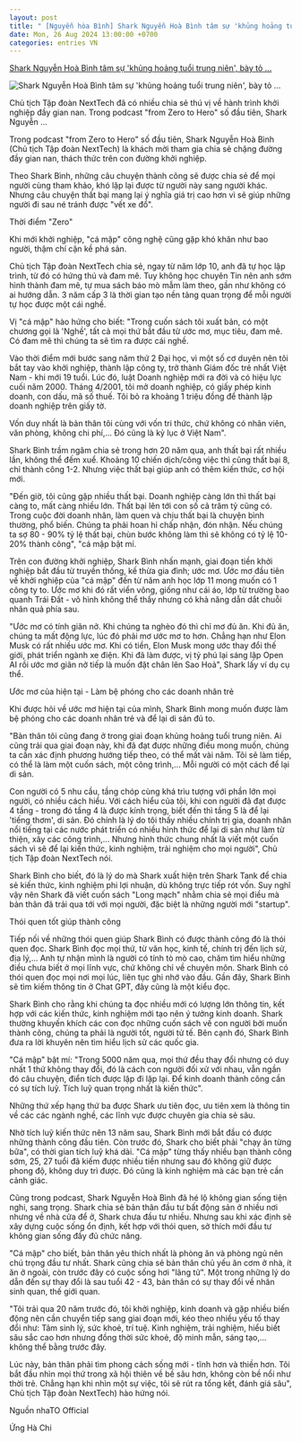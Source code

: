 ```yaml
---
layout: post
title: " [Nguyễn hòa Bình] Shark Nguyễn Hoà Bình tâm sự 'khủng hoảng tuổi trung niên', bày tỏ ..."
date: Mon, 26 Aug 2024 13:00:00 +0700
categories: entries VN
---
```

[Shark Nguyễn Hoà Bình tâm sự 'khủng hoảng tuổi trung niên', bày tỏ ...](https://cafebiz.vn/shark-nguyen-hoa-binh-tam-su-khung-hoang-tuoi-trung-nien-bay-to-1-dieu-mong-muon-lam-cho-cac-doanh-nhan-tre-17624082519110849.chn)

![Shark Nguyễn Hoà Bình tâm sự 'khủng hoảng tuổi trung niên', bày tỏ ...](https://cafebiz.cafebizcdn.vn/zoom/600_315/162123310254002176/2024/8/25/di-san-17246291603281855332978-54-0-1059-1920-crop-17246291794211914925649.png)

Chủ tịch Tập đoàn NextTech đã có nhiều chia sẻ thú vị về hành trình khởi nghiệp đầy gian nan. Trong podcast "from Zero to Hero" số đầu tiên, Shark Nguyễn ...

Trong podcast "from Zero to Hero" số đầu tiên, Shark Nguyễn Hoà Bình (Chủ tịch Tập đoàn NextTech) là khách mời tham gia chia sẻ chặng đường đầy gian nan, thách thức trên con đường khởi nghiệp.



Theo Shark Bình, những câu chuyện thành công sẽ được chia sẻ để mọi người cùng tham khảo, khó lặp lại được từ người này sang người khác. Nhưng câu chuyện thất bại mang lại ý nghĩa giá trị cao hơn vì sẽ giúp những người đi sau né tránh được "vết xe đổ".

Thời điểm "Zero"

Khi mới khởi nghiệp, "cá mập" công nghệ cũng gặp khó khăn như bao người, thậm chí cận kề phá sản.

Chủ tịch Tập đoàn NextTech chia sẻ, ngay từ năm lớp 10, anh đã tự học lập trình, từ đó có hứng thú và đam mê. Tuy không học chuyên Tin nên anh sớm hình thành đam mê, tự mua sách báo mò mẫm làm theo, gần như không có ai hướng dẫn. 3 năm cấp 3 là thời gian tạo nền tảng quan trọng để mỗi người tự học được một cái nghề.

Vị "cá mập" hào hứng cho biết: "Trong cuốn sách tôi xuất bản, có một chương gọi là 'Nghề', tất cả mọi thứ bắt đầu từ ước mơ, mục tiêu, đam mê. Có đam mê thì chúng ta sẽ tìm ra được cái nghề.

Vào thời điểm mới bước sang năm thứ 2 Đại học, vì một số cơ duyên nên tôi bắt tay vào khởi nghiệp, thành lập công ty, trở thành Giám đốc trẻ nhất Việt Nam - khi mới 19 tuổi. Lúc đó, luật Doanh nghiệp mới ra đời và có hiệu lực cuối năm 2000. Tháng 4/2001, tôi mở doanh nghiệp, có giấy phép kinh doanh, con dấu, mã số thuế. Tôi bỏ ra khoảng 1 triệu đồng để thành lập doanh nghiệp trên giấy tờ.

Vốn duy nhất là bản thân tôi cùng với vốn tri thức, chứ không có nhân viên, văn phòng, không chi phí,... Đó cũng là kỷ lục ở Việt Nam".

Shark Bình trầm ngâm chia sẻ trong hơn 20 năm qua, anh thất bại rất nhiều lần, không thể đếm xuể. Khoảng 10 chiến dịch/công việc thì cũng thất bại 8, chỉ thành công 1-2. Nhưng việc thất bại giúp anh có thêm kiến thức, cơ hội mới.

"Đến giờ, tôi cũng gặp nhiều thất bại. Doanh nghiệp càng lớn thì thất bại càng to, mất càng nhiều lớn. Thất bại lên tới con số cả trăm tỷ cũng có. Trong cuộc đời doanh nhân, làm quen và chịu thất bại là chuyện bình thường, phổ biến. Chúng ta phải hoan hỉ chấp nhận, đón nhận. Nếu chúng ta sợ 80 - 90% tỷ lệ thất bại, chùn bước không làm thì sẽ không có tỷ lệ 10-20% thành công", "cá mập bật mí.

Trên con đường khởi nghiệp, Shark Bình nhấn mạnh, giai đoạn tiền khởi nghiệp bắt đầu từ truyền thống, kế thừa gia đình; ước mơ. Ước mơ đầu tiên về khởi nghiệp của "cá mập" đến từ năm anh học lớp 11 mong muốn có 1 công ty to. Ước mơ khi đó rất viển vông, giống như cái áo, lớp từ trường bao quanh Trái Đất - vô hình không thể thấy nhưng có khả năng dẫn dắt chuỗi nhân quả phía sau.

"Ước mơ có tính giãn nở. Khi chúng ta nghèo đó thì chỉ mơ đủ ăn. Khi đủ ăn, chúng ta mất động lực, lúc đó phải mơ ước mơ to hơn. Chẳng hạn như Elon Musk có rất nhiều ước mơ. Khi có tiền, Elon Musk mong ước thay đổi thế giới, phát triển ngành xe điện. Khi đã làm được, vị tỷ phú lại sáng lập Open AI rồi ước mơ giãn nở tiếp là muốn đặt chân lên Sao Hoả", Shark lấy ví dụ cụ thể.

Ước mơ của hiện tại - Làm bệ phóng cho các doanh nhân trẻ

Khi được hỏi về ước mơ hiện tại của mình, Shark Bình mong muốn được làm bệ phóng cho các doanh nhân trẻ và để lại di sản đủ to.

"Bản thân tôi cũng đang ở trong giai đoạn khủng hoảng tuổi trung niên. Ai cũng trải qua giai đoạn này, khi đã đạt được những điều mong muốn, chúng ta cần xác định phương hướng tiếp theo, có thể mất vài năm. Tôi sẽ làm tiếp, có thể là làm một cuốn sách, một công trình,... Mỗi người có một cách để lại di sản.

Con người có 5 nhu cầu, tầng chóp cùng khá trìu tượng với phần lớn mọi người, có nhiều cách hiểu. Với cách hiểu của tôi, khi con người đã đạt được 4 tầng - trong đó tầng 4 là được kính trọng, biết đến thì tầng 5 là để lại 'tiếng thơm', di sản. Đó chính là lý do tôi thấy nhiều chính trị gia, doanh nhân nổi tiếng tại các nước phát triển có nhiều hình thức để lại di sản như làm từ thiện, xây các công trình,... Nhưng hình thức chung nhất là viết một cuốn sách vì sẽ để lại kiến thức, kinh nghiệm, trải nghiệm cho mọi người", Chủ tịch Tập đoàn NextTech nói.

Shark Bình cho biết, đó là lý do mà Shark xuất hiện trên Shark Tank để chia sẻ kiến thức, kinh nghiệm phi lợi nhuận, dù không trực tiếp rót vốn. Suy nghĩ vậy nên Shark đã viết cuốn sách "Long mạch" nhằm chia sẻ mọi điều mà bản thân đã trải qua tới với mọi người, đặc biệt là những người mới "startup".

Thói quen tốt giúp thành công

Tiếp nối về những thói quen giúp Shark Bình có được thành công đó là thói quen đọc. Shark Bình đọc mọi thứ, từ văn học, kinh tế, chính trị đến lịch sử, địa lý,... Anh tự nhận mình là người có tính tò mò cao, chăm tìm hiểu những điều chưa biết ở mọi lĩnh vực, chứ không chỉ về chuyên môn. Shark Bình có thói quen đọc mọi nơi mọi lúc, liên tục ghi nhớ vào đầu. Gần đây, Shark Bình sẽ tìm kiếm thông tin ở Chat GPT, đây cũng là một kiểu đọc.

Shark Bình cho rằng khi chúng ta đọc nhiều mới có lượng lớn thông tin, kết hợp với các kiến thức, kinh nghiệm mới tạo nên ý tưởng kinh doanh. Shark thường khuyến khích các con đọc những cuốn sách về con người bởi muốn thành công, chúng ta phải là người tốt, người tử tế. Bên cạnh đó, Shark Bình đưa ra lời khuyên nên tìm hiểu lịch sử các quốc gia.

"Cá mập" bật mí: "Trong 5000 năm qua, mọi thứ đều thay đổi nhưng có duy nhất 1 thứ không thay đổi, đó là cách con người đối xử với nhau, vẫn ngần đó câu chuyện, điển tích được lặp đi lặp lại. Để kinh doanh thành công cần có sự tích luỹ. Tích luỹ quan trọng nhất là kiến thức".

Những thứ xếp hạng thứ ba được Shark ưu tiên đọc, ưu tiên xem là thông tin về các các ngành nghề, các lĩnh vực được chuyên gia chia sẻ sâu.

Nhờ tích luỹ kiến thức nên 13 năm sau, Shark Bình mới bắt đầu có được những thành công đầu tiên. Còn trước đó, Shark cho biết phải "chạy ăn từng bữa", có thời gian tích luỹ khá dài. "Cá mập" từng thấy nhiều bạn thành công sớm, 25, 27 tuổi đã kiếm được nhiều tiền nhưng sau đó không giữ được phong độ, không duy trì được. Đó cũng là kinh nghiệm mà các bạn trẻ cần cảnh giác.

Cũng trong podcast, Shark Nguyễn Hoà Bình đã hé lộ không gian sống tiện nghi, sang trọng. Shark chia sẻ bản thân đầu tư bất động sản ở nhiều nơi nhưng về nhà cửa để ở, Shark chưa đầu tư nhiều. Nhưng sau khi xác định sẽ xây dựng cuộc sống ổn định, kết hợp với thói quen, sở thích mới đầu tư không gian sống đầy đủ chức năng.

"Cá mập" cho biết, bản thân yêu thích nhất là phòng ăn và phòng ngủ nên chú trọng đầu tư nhất. Shark cũng chia sẻ bản thân chủ yếu ăn cơm ở nhà, ít ăn ở ngoài, còn trước đây có cuộc sống hơi "lãng tử". Một trong những lý do dẫn đến sự thay đổi là sau tuổi 42 - 43, bản thân có sự thay đổi về nhân sinh quan, thế giới quan.

"Tôi trải qua 20 năm trước đó, tôi khởi nghiệp, kinh doanh và gặp nhiều biến động nên cần chuyển tiếp sang giai đoạn mới, kéo theo nhiều yếu tố thay đổi như: Tâm sinh lý, sức khoẻ, trí tuệ. Kinh nghiệm, trải nghiệm, hiểu biết sâu sắc cao hơn nhưng đồng thời sức khoẻ, độ minh mẫn, sáng tạo,... không thể bằng trước đây.

Lúc này, bản thân phải tìm phong cách sống mới - tĩnh hơn và thiền hơn. Tôi bắt đầu nhìn mọi thứ trong xã hội thiên về bề sâu hơn, không còn bề nổi như thời trẻ. Chẳng hạn khi nhìn một sự việc, tôi sẽ rút ra tổng kết, đánh giá sâu", Chủ tịch Tập đoàn NextTech) hào hứng nói.

Nguồn nhaTO Official

Ứng Hà Chi

